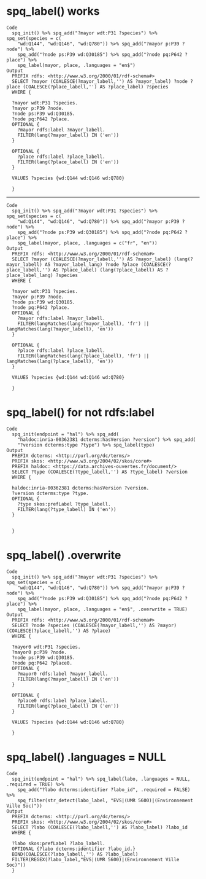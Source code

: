 # spq_label() works

    Code
      spq_init() %>% spq_add("?mayor wdt:P31 ?species") %>% spq_set(species = c(
        "wd:Q144", "wd:Q146", "wd:Q780")) %>% spq_add("?mayor p:P39 ?node") %>%
        spq_add("?node ps:P39 wd:Q30185") %>% spq_add("?node pq:P642 ?place") %>%
        spq_label(mayor, place, .languages = "en$")
    Output
      PREFIX rdfs: <http://www.w3.org/2000/01/rdf-schema#>
      SELECT ?mayor (COALESCE(?mayor_labell,'') AS ?mayor_label) ?node ?place (COALESCE(?place_labell,'') AS ?place_label) ?species
      WHERE {
      
      ?mayor wdt:P31 ?species.
      ?mayor p:P39 ?node.
      ?node ps:P39 wd:Q30185.
      ?node pq:P642 ?place.
      OPTIONAL {
      	?mayor rdfs:label ?mayor_labell.
      	FILTER(lang(?mayor_labell) IN ('en'))
      }
      
      OPTIONAL {
      	?place rdfs:label ?place_labell.
      	FILTER(lang(?place_labell) IN ('en'))
      }
      
      VALUES ?species {wd:Q144 wd:Q146 wd:Q780}
      
      }
      

---

    Code
      spq_init() %>% spq_add("?mayor wdt:P31 ?species") %>% spq_set(species = c(
        "wd:Q144", "wd:Q146", "wd:Q780")) %>% spq_add("?mayor p:P39 ?node") %>%
        spq_add("?node ps:P39 wd:Q30185") %>% spq_add("?node pq:P642 ?place") %>%
        spq_label(mayor, place, .languages = c("fr", "en"))
    Output
      PREFIX rdfs: <http://www.w3.org/2000/01/rdf-schema#>
      SELECT ?mayor (COALESCE(?mayor_labell,'') AS ?mayor_label) (lang(?mayor_labell) AS ?mayor_label_lang) ?node ?place (COALESCE(?place_labell,'') AS ?place_label) (lang(?place_labell) AS ?place_label_lang) ?species
      WHERE {
      
      ?mayor wdt:P31 ?species.
      ?mayor p:P39 ?node.
      ?node ps:P39 wd:Q30185.
      ?node pq:P642 ?place.
      OPTIONAL {
      	?mayor rdfs:label ?mayor_labell.
      	FILTER(langMatches(lang(?mayor_labell), 'fr') || langMatches(lang(?mayor_labell), 'en'))
      }
      
      OPTIONAL {
      	?place rdfs:label ?place_labell.
      	FILTER(langMatches(lang(?place_labell), 'fr') || langMatches(lang(?place_labell), 'en'))
      }
      
      VALUES ?species {wd:Q144 wd:Q146 wd:Q780}
      
      }
      

# spq_label() for not rdfs:label

    Code
      spq_init(endpoint = "hal") %>% spq_add(
        "haldoc:inria-00362381 dcterms:hasVersion ?version") %>% spq_add(
        "?version dcterms:type ?type") %>% spq_label(type)
    Output
      PREFIX dcterms: <http://purl.org/dc/terms/>
      PREFIX skos: <http://www.w3.org/2004/02/skos/core#>
      PREFIX haldoc: <https://data.archives-ouvertes.fr/document/>
      SELECT ?type (COALESCE(?type_labell,'') AS ?type_label) ?version
      WHERE {
      
      haldoc:inria-00362381 dcterms:hasVersion ?version.
      ?version dcterms:type ?type.
      OPTIONAL {
      	?type skos:prefLabel ?type_labell.
      	FILTER(lang(?type_labell) IN ('en'))
      }
      
      
      }
      

# spq_label() .overwrite

    Code
      spq_init() %>% spq_add("?mayor wdt:P31 ?species") %>% spq_set(species = c(
        "wd:Q144", "wd:Q146", "wd:Q780")) %>% spq_add("?mayor p:P39 ?node") %>%
        spq_add("?node ps:P39 wd:Q30185") %>% spq_add("?node pq:P642 ?place") %>%
        spq_label(mayor, place, .languages = "en$", .overwrite = TRUE)
    Output
      PREFIX rdfs: <http://www.w3.org/2000/01/rdf-schema#>
      SELECT ?node ?species (COALESCE(?mayor_labell,'') AS ?mayor) (COALESCE(?place_labell,'') AS ?place)
      WHERE {
      
      ?mayor0 wdt:P31 ?species.
      ?mayor0 p:P39 ?node.
      ?node ps:P39 wd:Q30185.
      ?node pq:P642 ?place0.
      OPTIONAL {
      	?mayor0 rdfs:label ?mayor_labell.
      	FILTER(lang(?mayor_labell) IN ('en'))
      }
      
      OPTIONAL {
      	?place0 rdfs:label ?place_labell.
      	FILTER(lang(?place_labell) IN ('en'))
      }
      
      VALUES ?species {wd:Q144 wd:Q146 wd:Q780}
      
      }
      

# spq_label() .languages = NULL

    Code
      spq_init(endpoint = "hal") %>% spq_label(labo, .languages = NULL, .required = TRUE) %>%
        spq_add("?labo dcterms:identifier ?labo_id", .required = FALSE) %>%
        spq_filter(str_detect(labo_label, "EVS|(UMR 5600)|(Environnement Ville Soc)"))
    Output
      PREFIX dcterms: <http://purl.org/dc/terms/>
      PREFIX skos: <http://www.w3.org/2004/02/skos/core#>
      SELECT ?labo (COALESCE(?labo_labell,'') AS ?labo_label) ?labo_id
      WHERE {
      
      ?labo skos:prefLabel ?labo_labell.
      OPTIONAL {?labo dcterms:identifier ?labo_id.}
      BIND(COALESCE(?labo_labell,'') AS ?labo_label)
      FILTER(REGEX(?labo_label,"EVS|(UMR 5600)|(Environnement Ville Soc)"))
      }
      

